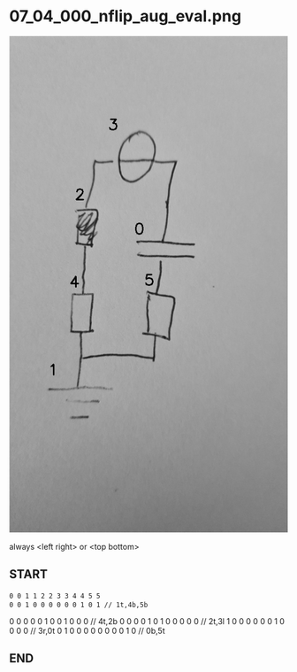 
# 07_04_000_nflip_aug_eval.png
![img](07_04_000_nflip_aug_eval_idxs.png)

always \<left right> or \<top bottom>

## START

	0 0 1 1 2 2 3 3 4 4 5 5
	0 0 1 0 0 0 0 0 0 1 0 1 // 1t,4b,5b
0 0 0 0 0 1 0 0 1 0 0 0 // 4t,2b
0 0 0 0 1 0 1 0 0 0 0 0 // 2t,3l
1 0 0 0 0 0 0 1 0 0 0 0 // 3r,0t
0 1 0 0 0 0 0 0 0 0 1 0 // 0b,5t

## END

            